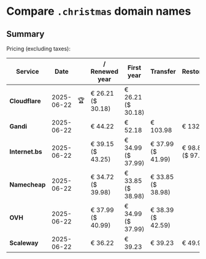 # Compare `.christmas` domain names

## Summary

Pricing (excluding taxes):

| Service | Date |  | / Renewed year | First year | Transfer | Restoration |
|--|--|--|--|--|--|--|
| **Cloudflare** | 2025-06-22 | 🏆 | € 26.21<br>($ 30.18) | € 26.21<br>($ 30.18) |  |  |
| **Gandi** | 2025-06-22 |  | € 44.22 | € 52.18 | € 103.98 | € 132.92 |
| **Internet.bs** | 2025-06-22 |  | € 39.15<br>($ 43.25) | € 34.99<br>($ 37.99) | € 37.99<br>($ 41.99) | € 98.85<br>($ 97.59) |
| **Namecheap** | 2025-06-22 |  | € 34.72<br>($ 39.98) | € 33.85<br>($ 38.98) | € 33.85<br>($ 38.98) |  |
| **OVH** | 2025-06-22 |  | € 37.99<br>($ 40.99) | € 34.99<br>($ 37.99) | € 38.39<br>($ 42.59) |  |
| **Scaleway** | 2025-06-22 |  | € 36.22 | € 39.23 | € 39.23 | € 49.99 |
